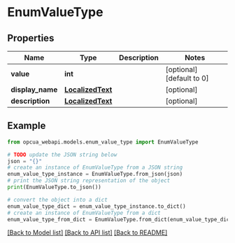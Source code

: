 # EnumValueType


## Properties

Name | Type | Description | Notes
------------ | ------------- | ------------- | -------------
**value** | **int** |  | [optional] [default to 0]
**display_name** | [**LocalizedText**](LocalizedText.md) |  | [optional] 
**description** | [**LocalizedText**](LocalizedText.md) |  | [optional] 

## Example

```python
from opcua_webapi.models.enum_value_type import EnumValueType

# TODO update the JSON string below
json = "{}"
# create an instance of EnumValueType from a JSON string
enum_value_type_instance = EnumValueType.from_json(json)
# print the JSON string representation of the object
print(EnumValueType.to_json())

# convert the object into a dict
enum_value_type_dict = enum_value_type_instance.to_dict()
# create an instance of EnumValueType from a dict
enum_value_type_from_dict = EnumValueType.from_dict(enum_value_type_dict)
```
[[Back to Model list]](../README.md#documentation-for-models) [[Back to API list]](../README.md#documentation-for-api-endpoints) [[Back to README]](../README.md)


